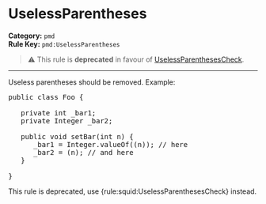 
# UselessParentheses
**Category:** `pmd`<br/>
**Rule Key:** `pmd:UselessParentheses`<br/>
> :warning: This rule is **deprecated** in favour of [UselessParenthesesCheck](https://rules.sonarsource.com/java/RSPEC-selessParenthesesCheck).

-----

Useless parentheses should be removed. Example:
<pre>
public class Foo {

   private int _bar1;
   private Integer _bar2;

   public void setBar(int n) {
      _bar1 = Integer.valueOf((n)); // here
      _bar2 = (n); // and here
   }

}
</pre>

<p>
  This rule is deprecated, use {rule:squid:UselessParenthesesCheck} instead.
</p>

